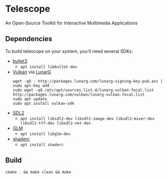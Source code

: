 # Telescope
An Open-Source Toolkit for Interactive Multimedia Applications
## Dependencies
To build telescope on your system, you'll need several SDKs:
* [bullet3](https://github.com/bulletphysics/bullet3)
    * `apt install libbullet-dev`
* [Vulkan](https://www.vulkan.org/tools#download-these-essential-development-tools) via [LunarG](https://vulkan.lunarg.com/sdk/home)
    ```
    wget -qO - http://packages.lunarg.com/lunarg-signing-key-pub.asc | sudo apt-key add -
    sudo wget -qO /etc/apt/sources.list.d/lunarg-vulkan-focal.list http://packages.lunarg.com/vulkan/lunarg-vulkan-focal.list
    sudo apt update
    sudo apt install vulkan-sdk
    ```
* [SDL2](https://www.libsdl.org/index.php)
    * `apt install libsdl2-dev libsdl2-image-dev libsdl2-mixer-dev libsdl2-ttf-dev libsdl2-net-dev`
* [GLM](https://github.com/g-truc/glm)
    * `apt install libglm-dev`
* [shaderc](https://github.com/google/shaderc)
    * `apt install shaderc`
## Build
`cmake . && make clean && make`
